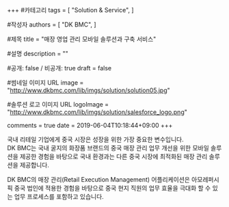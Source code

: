 +++
#카테고리
tags = [
    "Solution & Service",
]

#작성자
authors = [
    "DK BMC",
]

#제목
title = "매장 영업 관리 모바일 솔루션과 구축 서비스"

#설명
description = ""

#공개: false / 비공개: true
draft = false

#썸네일 이미지 URL
image = "http://www.dkbmc.com/lib/imgs/solution/solution05.jpg"

#솔루션 로고 이미지 URL
logoImage = "http://www.dkbmc.com/lib/imgs/solution/salesforce_logo.png"

comments = true
date = 2019-06-04T10:18:44+09:00
+++

<!-- 게시글 내용 -->
국내 리테일 기업에게 중국 시장은 성장을 위한 가장 중요한 변수입니다.<br /> DK BMC는 국내 굴지의 화장품 브랜드의 중국 매장 관리 업무 개선을 위한 모바일 솔루션을 제공한 경험을 바탕으로 국내 환경과는 다른 중국 시장에 최적화된 매장 관리 솔루션을 제공합니다. 

DK BMC의 매장 관리(Retail Execution Management) 어플리케이션은 아모레퍼시픽 중국 법인에 적용한 경험을 바탕으로 중국 현지 직원의 업무 효율을 극대화 할 수 있는 업무 프로세스를 포함하고 있습니다.
